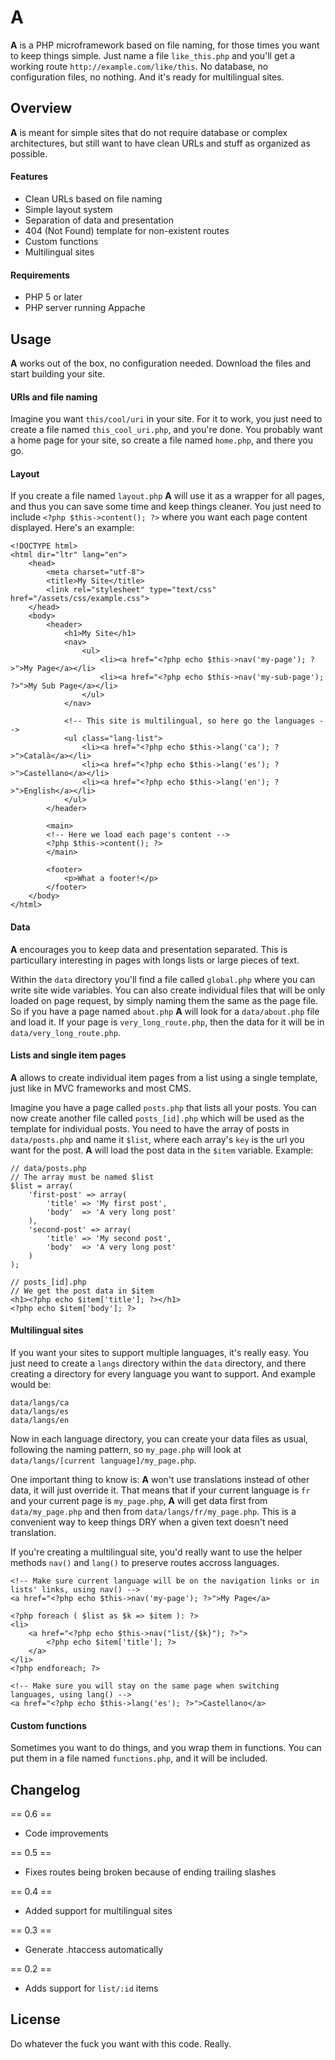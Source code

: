 # A
**A** is a PHP microframework based on file naming, for those times you want to keep things simple. Just name a file `like_this.php` and you'll get a working route `http://example.com/like/this`. No database, no configuration files, no nothing. And it's ready for multilingual sites.

## Overview
**A** is meant for simple sites that do not require database or complex architectures, but still want to have clean URLs and stuff as organized as possible. 

#### Features
- Clean URLs based on file naming
- Simple layout system
- Separation of data and presentation
- 404 (Not Found) template for non-existent routes
- Custom functions
- Multilingual sites

#### Requirements
- PHP 5 or later
- PHP server running Appache

## Usage
**A** works out of the box, no configuration needed. Download the files and start building your site.

#### URIs and file naming
Imagine you want `this/cool/uri` in your site. For it to work, you just need to create a file named `this_cool_uri.php`, and you're done. You probably want a home page for your site, so create a file named `home.php`, and there you go.

#### Layout
If you create a file named `layout.php` **A** will use it as a wrapper for all pages, and thus you can save some time and keep things cleaner. You just need to include `<?php $this->content(); ?>` where you want each page content displayed. Here's an example:

```
<!DOCTYPE html>
<html dir="ltr" lang="en">
	<head>
		<meta charset="utf-8">
		<title>My Site</title>
		<link rel="stylesheet" type="text/css" href="/assets/css/example.css">
	</head>
	<body>
		<header>
			<h1>My Site</h1>
			<nav>
				<ul>
					<li><a href="<?php echo $this->nav('my-page'); ?>">My Page</a></li>
					<li><a href="<?php echo $this->nav('my-sub-page'); ?>">My Sub Page</a></li>
				</ul>
			</nav>

			<!-- This site is multilingual, so here go the languages -->
			<ul class="lang-list">
				<li><a href="<?php echo $this->lang('ca'); ?>">Català</a></li>
				<li><a href="<?php echo $this->lang('es'); ?>">Castellano</a></li>
				<li><a href="<?php echo $this->lang('en'); ?>">English</a></li>
			</ul>
		</header>
		
		<main>
		<!-- Here we load each page's content -->
		<?php $this->content(); ?>
		</main>
		
		<footer>
			<p>What a footer!</p>
		</footer>
	</body>
</html>
```

#### Data
**A** encourages you to keep data and presentation separated. This is particullary interesting in pages with longs lists or large pieces of text.

Within the `data` directory you'll find a file called `global.php` where you can write site wide variables. You can also create individual files that will be only loaded on page request, by simply naming them the same as the page file. So if you have a page named `about.php` **A** will look for a `data/about.php` file and load it. If your page is `very_long_route.php`, then the data for it will be in `data/very_long_route.php`.

#### Lists and single item pages
**A** allows to create individual item pages from a list using a single template, just like in MVC frameworks and most CMS. 

Imagine you have a page called `posts.php` that lists all your posts. You can now create another file called `posts_[id].php` which will be used as the template for individual posts. You need to have the array of posts in `data/posts.php` and name it `$list`, where each array's `key` is the url you want for the post. **A** will load the post data in the `$item` variable. Example:

```
// data/posts.php
// The array must be named $list
$list = array(
	'first-post' => array(
		'title' => 'My first post',
		'body'	=> 'A very long post'
	),
	'second-post' => array(
		'title' => 'My second post',
		'body'	=> 'A very long post'
	)
);

// posts_[id].php
// We get the post data in $item
<h1><?php echo $item['title']; ?></h1>
<?php echo $item['body']; ?>
```

#### Multilingual sites
If you want your sites to support multiple languages, it's really easy. You just need to create a `langs` directory within the `data` directory, and there creating a directory for every language you want to support. And example would be:

```
data/langs/ca
data/langs/es
data/langs/en
```

Now in each language directory, you can create your data files as usual, following the naming pattern, so `my_page.php` will look at `data/langs/[current language]/my_page.php`.

One important thing to know is: **A** won't use translations instead of other data, it will just override it. That means that if your current language is `fr` and your current page is `my_page.php`, **A** will get data first from `data/my_page.php` and then from `data/langs/fr/my_page.php`. This is a convenient way to keep things DRY when a given text doesn't need translation.

If you're creating a multilingual site, you'd really want to use the helper methods `nav()` and `lang()` to preserve routes accross languages.

```
<!-- Make sure current language will be on the navigation links or in lists' links, using nav() -->
<a href="<?php echo $this->nav('my-page'); ?>">My Page</a>

<?php foreach ( $list as $k => $item ): ?>
<li>
	<a href="<?php echo $this->nav("list/{$k}"); ?>">
		<?php echo $item['title']; ?>
	</a>
</li>
<?php endforeach; ?>

<!-- Make sure you will stay on the same page when switching languages, using lang() -->
<a href="<?php echo $this->lang('es'); ?>">Castellano</a>
```

#### Custom functions

Sometimes you want to do things, and you wrap them in functions. You can put them in a file named `functions.php`, and it will be included.

## Changelog
== 0.6 ==
- Code improvements

== 0.5 ==
- Fixes routes being broken because of ending trailing slashes

== 0.4 ==
- Added support for multilingual sites

== 0.3 ==
- Generate .htaccess automatically

== 0.2 ==
- Adds support for `list/:id` items

## License
Do whatever the fuck you want with this code. Really. 
